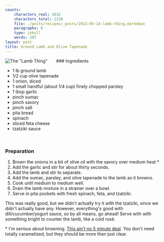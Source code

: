```yaml
---
counts:
    characters_real: 1032
    characters_total: 1238
    file: ./posts/recipes/_posts/2013-05-14-lamb-thing.markdown
    paragraphs: 6
    type: jekyll
    words: 207
layout: post
title: Ground Lamb and Olive Tapenade
---
```


<img alt="The &quot;Lamb Thing&quot;" src="/assets/recipes/lamb-thing.png" style="float:left;margin-right:2em;"/>
### Ingredients

* 1 lb ground lamb
* 1/2 cup olive tapenade
* 1 onion, diced
* 1 small handful (about 1/4 cup) finely chopped parsley
* 1 tbsp garlic
* pinch sumac
* pinch savory
* pinch salt
* pita bread
* spinach
* sliced feta cheese
* tzatziki sauce
<br clear="all" />

### Preparation

1. Brown the onions in a bit of olive oil with the savory over medium heat.\*
2. Add the garlic and stir for about thirty seconds.
3. Add the lamb and stir to separate.
4. Add the sumac, parsley, and olive tapenade to the lamb as it browns.
5. Cook until medium to medium well.
6. Drain the lamb mixture in a strainer over a bowl.
7. Serve in pita pockets with fresh spinach, feta, and tzatziki.

This was really good, but we didn't actually try it with the tzatziki, since we didn't actually have any.  However, everything's good with dill/cucumber/yogurt sauce, so by all means, go ahead!  Serve with with something bright to counter the lamb, like a cold ros&eacute;.

\* I'm serious about browning.  [This ain't no 5 minute deal](http://www.slate.com/articles/life/scocca/2012/05/how_to_cook_onions_why_recipe_writers_lie_and_lie_about_how_long_they_take_to_caramelize_.html).  You don't need totally caramelized, but they should be more than just clear.
